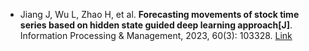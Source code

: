 * Jiang J, Wu L, Zhao H, et al. <b>Forecasting movements of stock time series based on hidden state guided deep learning approach[J]</b>. Information Processing & Management, 2023, 60(3): 103328. [Link](https://www.sciencedirect.com/science/article/pii/S0306457323000651)
